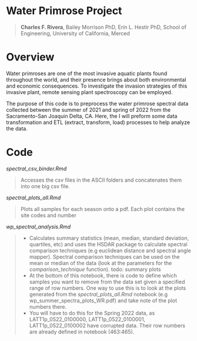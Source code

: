 # Water Primrose Project

> **Charles F. Rivera**, Bailey Morrison PhD, Erin L. Hestir PhD, School of Engineering, University of California, Merced

# Overview

Water primroses are one of the most invasive aquatic plants found throughout the world, and their presence brings about both environmental and economic consequences. To investigate the invasion strategies of this invasive plant, remote sensing plant spectroscopy can be employed.

The purpose of this code is to preprocess the water primrose spectral data collected between the summer of 2021 and spring of 2022 from the Sacramento-San Joaquin Delta, CA. Here, the I will preform some data transformation and ETL (extract, transform, load) processes to help analyze the data.

# Code

*spectral_csv_binder.Rmd*

> Accesses the csv files in the ASCII folders and concatenates them into one big csv file.

*spectral_plots_all.Rmd*

> Plots all samples for each season onto a pdf. Each plot contains the site codes and number

*wp_spectral_analysis.Rmd*

> -   Calculates summary statistics (mean, median, standard deviation, quartiles, etc) and uses the HSDAR package to calculate spectral comparison techniques (e.g euclidean distance and spectral angle mapper). Spectral comparison techniques can be used on the mean or median of the data (look at the parameters for the *comparison_technique* function). todo: summary plots
> -   At the bottom of this notebook, there is code to define which samples you want to remove from the data set given a specified range of row numbers. One way to use this is to look at the plots generated from the *spectral_plots_all.Rmd* notebook (e.g wp_summer_spectra_plots_WR.pdf) and take note of the plot numbers there.
> -   You will have to do this for the Spring 2022 data, as LATT1p_0522_0100000, LATT1p_0522_0100001, LATT1p_0522_0100002 have corrupted data. Their row numbers are already defined in notebook (463:465).
